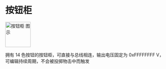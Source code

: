 # 按钮柜 <Badge text="v2.0"/>

<img alt="按钮柜 图示" src="/images/expand/others/GVButtonCabinetBlock.webp" class="center_image" style="width: 80px;">

拥有 14 色按钮的按钮柜，可直接与总线相连，输出电压固定为 0xFFFFFFFF V，可编辑持续周期，不会被投掷物击中而触发